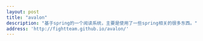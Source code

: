 ```yaml
---
layout: post
title: "avalon"
description: "基于spring的一个阅读系统，主要是使用了一些spring相关的很多东西。"
address: 'http://fightteam.github.io/avalon/'
---
```

